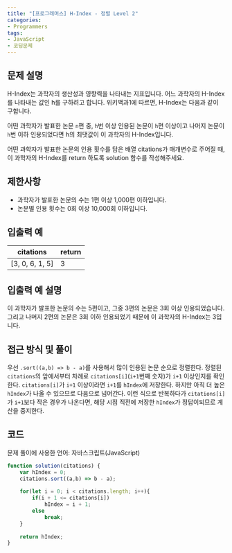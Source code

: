 ```yaml
---
title: "[프로그래머스] H-Index - 정렬 Level 2"
categories:
- Programmers
tags:
- JavaScript
- 코딩문제
---
```


## 문제 설명

H-Index는 과학자의 생산성과 영향력을 나타내는 지표입니다. 어느 과학자의 H-Index를 나타내는 값인 h를 구하려고 합니다. 위키백과1에 따르면, H-Index는 다음과 같이 구합니다.

어떤 과학자가 발표한 논문 `n`편 중, `h`번 이상 인용된 논문이 `h`편 이상이고 나머지 논문이 `h`번 이하 인용되었다면 h의 최댓값이 이 과학자의 H-Index입니다.

어떤 과학자가 발표한 논문의 인용 횟수를 담은 배열 citations가 매개변수로 주어질 때, 이 과학자의 H-Index를 return 하도록 solution 함수를 작성해주세요.

## 제한사항

* 과학자가 발표한 논문의 수는 1편 이상 1,000편 이하입니다.
* 논문별 인용 횟수는 0회 이상 10,000회 이하입니다.

## 입출력 예

| citations       	| return 	|
|-----------------	|--------	|
| [3, 0, 6, 1, 5] 	| 3      	|

## 입출력 예 설명

이 과학자가 발표한 논문의 수는 5편이고, 그중 3편의 논문은 3회 이상 인용되었습니다. 그리고 나머지 2편의 논문은 3회 이하 인용되었기 때문에 이 과학자의 H-Index는 3입니다.

## 접근 방식 및 풀이

우선 `.sort((a,b) => b - a)`를 사용해서 많이 인용된 논문 순으로 정렬한다. 정렬된 `citations`의 앞에서부터 차례로 `citations[i]`(`i+1`번째 숫자)가 `i+1` 이상인지를 확인한다. `citations[i]`가 `i+1` 이상이라면 `i+1`를 `hIndex`에 저장한다. 하지만 아직 더 높은 `hIndex`가 나올 수 있으므로 다음으로 넘어간다. 이런 식으로 반복하다가 `citations[i]`가 `i+1`보다 작은 경우가 나온다면, 해당 시점 직전에 저장한 `hIndex`가 정답이되므로 계산을 중지한다.

## 코드

문제 풀이에 사용한 언어: 자바스크립트(JavaScript)

``` javascript
function solution(citations) {
    var hIndex = 0;
    citations.sort((a,b) => b - a);
    
    for(let i = 0; i < citations.length; i++){
        if(i + 1 <= citations[i])
            hIndex = i + 1;
        else
            break;
    }
    
    return hIndex;
}
```
